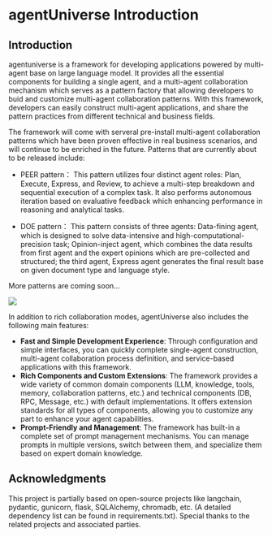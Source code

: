 # agentUniverse Introduction
## Introduction
agentuniverse is a framework for developing applications powered by multi-agent base on large language model.  It provides all the essential components for building a single agent, and a multi-agent collaboration mechanism which  serves as a pattern factory that allowing developers to buid and customize multi-agent collaboration patterns. With this framework,  developers can easily construct multi-agent applications, and share the pattern practices from different technical  and business fields.

The framework will come with serveral pre-install multi-agent collaboration patterns which have been proven effective in real business scenarios, and will continue to be enriched in the future. Patterns that are currently about to be released include:

- PEER pattern：
This pattern utilizes four distinct agent roles: Plan, Execute, Express, and Review, to achieve a multi-step breakdown and sequential execution of a complex task. It also performs autonomous iteration based on evaluative feedback which enhancing performance in reasoning and analytical tasks. 


- DOE pattern：
This pattern consists of three agents: Data-fining agent, which is designed to solve data-intensive and high-computational-precision task; Opinion-inject agent, which combines the data results from first agent and the expert opinions which are pre-collected and structured; the third agent, Express agent generates the final result base on given document type and language style.

More patterns are coming soon...

![](../_picture/agent_universe_framework_resize.jpg)

In addition to rich collaboration modes, agentUniverse also includes the following main features:

* **Fast and Simple Development Experience**: Through configuration and simple interfaces, you can quickly complete single-agent construction, multi-agent collaboration process definition, and service-based applications with this framework.
* **Rich Components and Custom Extensions**: The framework provides a wide variety of common domain components (LLM, knowledge, tools, memory, collaboration patterns, etc.) and technical components (DB, RPC, Message, etc.) with default implementations. It offers extension standards for all types of components, allowing you to customize any part to enhance your agent capabilities.
* **Prompt-Friendly and Management**: The framework has built-in a complete set of prompt management mechanisms. You can manage prompts in multiple versions, switch between them, and specialize them based on expert domain knowledge.

## Acknowledgments
This project is partially based on open-source projects like langchain, pydantic, gunicorn, flask, SQLAlchemy, chromadb, etc. (A detailed dependency list can be found in requirements.txt). Special thanks to the related projects and associated parties.